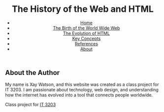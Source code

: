 <!DOCTYPE html>
<html lang="en">
<head>
    <meta charset="UTF-8">
    <title>About the Author</title>
    <link rel="stylesheet" href="style.css">
</head>
<body>
<header>
    <h1>The History of the Web and HTML</h1>
    <nav>
        <ul class="menu">
            <li><a href="index.html">Home</a></li>
            <li><a href="topic1.html">The Birth of the World Wide Web</a></li>
            <li><a href="topic2.html">The Evolution of HTML</a></li>
            <li><a href="concepts.html">Key Concepts</a></li>
            <li><a href="references.html">References</a></li>
            <li><a href="about.html" class="active">About</a></li>
        </ul>
    </nav>
</header>

<main>
    <h2>About the Author</h2>
    <p>
        My name is Xay Watson, and this website was created as a class project for IT 3203. 
        I am passionate about technology, web design, and understanding how the internet has evolved 
        into a tool that connects people worldwide.
    </p>
</main>

<footer>
    <p>Class project for <a href="https://ksuweb.github.io/IT3203/">IT 3203</a></p>
</footer>
</body>
</html>
